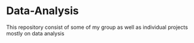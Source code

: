 # Data-Analysis
This repository consist of some of my group as well as individual projects mostly on data analysis
